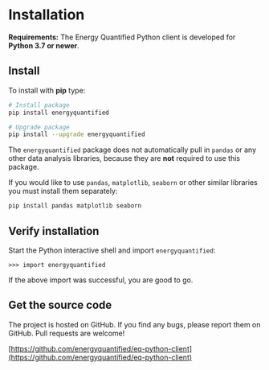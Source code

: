 # Installation

**Requirements:** The Energy Quantified Python client is developed for
**Python 3.7 or newer**.

## Install

To install with **pip** type:

```bash
# Install package
pip install energyquantified

# Upgrade package
pip install --upgrade energyquantified
```

The `energyquantified` package does not automatically pull in `pandas` or
any other data analysis libraries, because they are **not** required to use
this package.

If you would like to use `pandas`, `matplotlib`, `seaborn` or other
similar libraries you must install them separately:

```bash
pip install pandas matplotlib seaborn
```

## Verify installation

Start the Python interactive shell and import `energyquantified`:

    >>> import energyquantified

If the above import was successful, you are good to go.

## Get the source code

The project is hosted on GitHub. If you find any bugs, please report them
on GitHub. Pull requests are welcome!

[https://github.com/energyquantified/eq-python-client](https://github.com/energyquantified/eq-python-client)
